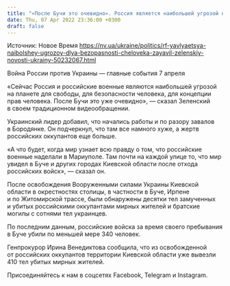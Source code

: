 ```yaml
---
title: "«После Бучи это очевидно». Россия является наибольшей угрозой на планете для свободы и безопасности человека — Зеленский"
date: Thu, 07 Apr 2022 23:36:00 +0300
draft: false
---
```

Источник: Новое Время https://nv.ua/ukraine/politics/rf-yavlyaetsya-naibolshey-ugrozoy-dlya-bezopasnosti-cheloveka-zayavil-zelenskiy-novosti-ukrainy-50232067.html


Война России против Украины — главные события 7 апреля

«Сейчас Россия и российские военные являются наибольшей угрозой на планете для свободы, для безопасности человека, для концепции прав человека. После Бучи это уже очевидно», — сказал Зеленский в своем традиционном видеообращении. 

 Украинский лидер добавил, что начались работы и по разору завалов в Бородянке. Он подчеркнул, что там все намного хуже, а жертв российских оккупантов еще больше.

«А что будет, когда мир узнает всю правду о том, что российские военные наделали в Мариуполе. Там почти на каждой улице то, что мир увидел в Буче и других городах Киевской области после отхода российских войск», — сказал он. 

После освобождения Вооруженными силами Украины Киевской области в окрестностях столицы, в частности в Буче, Ирпене и по Житомирской трассе, были обнаружены десятки тел замученных и убитых российскими оккупантами мирных жителей и братские могилы с сотнями тел украинцев.

По последним данным, российские войска за время своего пребывания в Буче убили по меньшей мере 340 человек.

Генпрокурор Ирина Венедиктова сообщила, что из освобожденной от российских оккупантов территории Киевской области уже вывезли 410 тел убитых мирных жителей.

Присоединяйтесь к нам в соцсетях Facebook, Telegram и Instagram.

